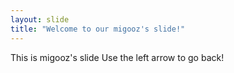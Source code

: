 ```yaml
---
layout: slide
title: "Welcome to our migooz's slide!"
---
```

This is migooz's slide
Use the left arrow to go back!
